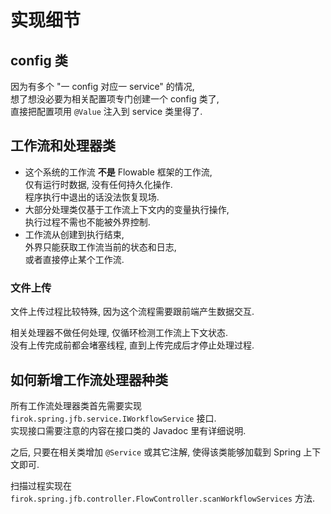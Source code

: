 # 实现细节

## config 类

因为有多个 "一 config 对应一 service" 的情况,  
想了想没必要为相关配置项专门创建一个 config 类了,  
直接把配置项用 `@Value` 注入到 service 类里得了.

## 工作流和处理器类

* 这个系统的工作流 **不是** Flowable 框架的工作流,  
  仅有运行时数据, 没有任何持久化操作.  
  程序执行中退出的话没法恢复现场.
* 大部分处理类仅基于工作流上下文内的变量执行操作,  
  执行过程不需也不能被外界控制.
* 工作流从创建到执行结束,  
  外界只能获取工作流当前的状态和日志,  
  或者直接停止某个工作流.

### 文件上传

文件上传过程比较特殊, 因为这个流程需要跟前端产生数据交互.

相关处理器不做任何处理, 仅循环检测工作流上下文状态.  
没有上传完成前都会堵塞线程, 直到上传完成后才停止处理过程.

## 如何新增工作流处理器种类

所有工作流处理器类首先需要实现 `firok.spring.jfb.service.IWorkflowService` 接口.  
实现接口需要注意的内容在接口类的 Javadoc 里有详细说明.

之后, 只要在相关类增加 `@Service` 或其它注解,
使得该类能够加载到 Spring 上下文即可.

扫描过程实现在 `firok.spring.jfb.controller.FlowController.scanWorkflowServices` 方法.
